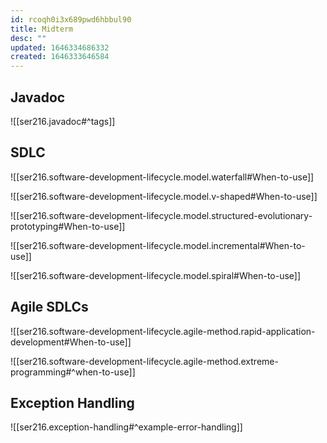 ```yaml
---
id: rcoqh0i3x689pwd6hbbul90
title: Midterm
desc: ""
updated: 1646334686332
created: 1646333646584
---
```


## Javadoc

![[ser216.javadoc#^tags]]

## SDLC

![[ser216.software-development-lifecycle.model.waterfall#When-to-use]]

![[ser216.software-development-lifecycle.model.v-shaped#When-to-use]]

![[ser216.software-development-lifecycle.model.structured-evolutionary-prototyping#When-to-use]]

![[ser216.software-development-lifecycle.model.incremental#When-to-use]]

![[ser216.software-development-lifecycle.model.spiral#When-to-use]]

## Agile SDLCs

![[ser216.software-development-lifecycle.agile-method.rapid-application-development#When-to-use]]

![[ser216.software-development-lifecycle.agile-method.extreme-programming#^when-to-use]]

## Exception Handling

![[ser216.exception-handling#^example-error-handling]]
